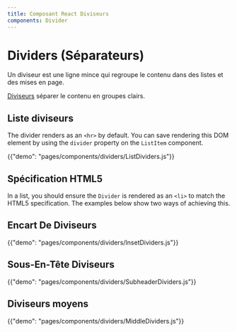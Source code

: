 ```yaml
---
title: Composant React Diviseurs
components: Divider
---
```


# Dividers (Séparateurs)

<p class="description">Un diviseur est une ligne mince qui regroupe le contenu dans des listes et des mises en page.</p>

[Diviseurs](https://material.io/design/components/dividers.html) séparer le contenu en groupes clairs.

## Liste diviseurs

The divider renders as an `<hr>` by default. You can save rendering this DOM element by using the `divider` property on the `ListItem` component.

{{"demo": "pages/components/dividers/ListDividers.js"}}

## Spécification HTML5

In a list, you should ensure the `Divider` is rendered as an `<li>` to match the HTML5 specification. The examples below show two ways of achieving this.

## Encart De Diviseurs

{{"demo": "pages/components/dividers/InsetDividers.js"}}

## Sous-En-Tête Diviseurs

{{"demo": "pages/components/dividers/SubheaderDividers.js"}}

## Diviseurs moyens

{{"demo": "pages/components/dividers/MiddleDividers.js"}}
